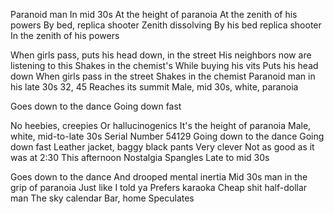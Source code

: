 Paranoid man
In mid 30s
At the height of paranoia
At the zenith of his powers
By bed, replica shooter
Zenith dissolving
By his bed replica shooter
In the zenith of his powers

When girls pass, puts his head down, in the street
His neighbors now are listening to this
Shakes in the chemist's
While buying his vits
Puts his head down
When girls pass in the street
Shakes in the chemist
Paranoid man in his late 30s
32, 45
Reaches its summit
Male, mid 30s, white, paranoia

Goes down to the dance
Going down fast

No heebies, creepies
Or hallucinogenics
It's the height of paranoia
Male, white, mid-to-late 30s
Serial Number 54129
Going down to the dance
Going down fast
Leather jacket, baggy black pants
Very clever
Not as good as it was at 2:30
This afternoon
Nostalgia
Spangles
Late to mid 30s

Goes down to the dance
And drooped mental inertia
Mid 30s man in the grip of paranoia
Just like I told ya
Prefers karaoka
Cheap shit half-dollar man
The sky calendar
Bar, home
Speculates